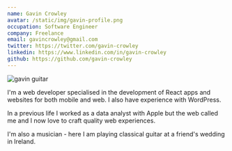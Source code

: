 ```yaml
---
name: Gavin Crowley
avatar: /static/img/gavin-profile.png
occupation: Software Engineer
company: Freelance
email: gavincrowley@gmail.com
twitter: https://twitter.com/gavin-crowley
linkedin: https://www.linkedin.com/in/gavin-crowley
github: https://github.com/gavin-crowley
---
```


![gavin guitar](/static/img/gavin-guitar.jpg)

I'm a web developer specialised in the development of React apps and websites for both mobile and web. I also have experience with WordPress.

In a previous life I worked as a data analyst with Apple but the web called me and I now love to craft quality web experiences.

I'm also a musician - here I am playing classical guitar at a friend's wedding in Ireland.
